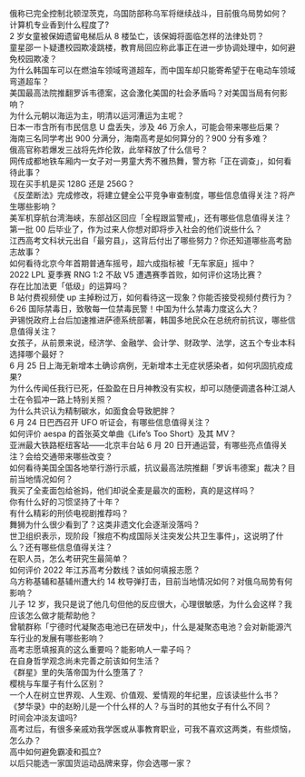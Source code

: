 俄称已完全控制北顿涅茨克，乌国防部称乌军将继续战斗，目前俄乌局势如何？  
计算机专业香到什么程度了?  
2 岁女童被保姆遗留电梯后从 8 楼坠亡，该保姆将面临怎样的法律处罚？  
童星邵一卜疑遭校园欺凌跳楼，教育局回应称此事正在进一步协调处理中，如何避免校园欺凌？  
为什么韩国车可以在燃油车领域弯道超车，而中国车却只能寄希望于在电动车领域弯道超车？  
美国最高法院推翻罗诉韦德案，这会激化美国的社会矛盾吗？对美国当局有何影响？  
为什么元朝以海运为主，明清以运河漕运为主呢？  
日本一市含所有市民信息 U 盘丢失，涉及 46 万余人，可能会带来哪些后果？  
海南三名同学考出 900 分满分，海南高考是如何算分的？900 分有多难？  
俄高官称若爆发三战将先炸伦敦，此举释放了什么信号？  
网传成都地铁车厢内一女子对一男童大秀不雅热舞，警方称「正在调查」，如何看待此事？  
现在买手机是买 128G 还是 256G？  
《反垄断法》完成修改，将建立健全公平竞争审查制度，哪些信息值得关注？将产生哪些影响？  
美军机穿航台湾海峡，东部战区回应「全程跟监警戒」，还有哪些信息值得关注？  
第一批 00 后毕业了，作为过来人你想对即将步入社会的他们说些什么？  
江西高考文科状元出自「最穷县」，这背后付出了哪些努力？你还知道哪些高考励志故事？  
如何看待北京今年首期普通车摇号，超六成指标被「无车家庭」摇中？  
2022 LPL 夏季赛 RNG 1:2 不敌 V5 遭遇赛季首败，如何评价这场比赛？  
存在比加法更「低级」的运算吗？  
B 站付费视频使 up 主掉粉过万，如何看待这一现象？你能否接受视频付费行为？  
6·26 国际禁毒日，致敬每一位禁毒民警！中国为什么禁毒力度这么大？  
尹锡悦政府上台后加速推进萨德系统部署，韩国多地民众在总统府前抗议，哪些信息值得关注？  
女孩子，从前景来说，经济学、金融学、会计学、财政学、法学，这五个专业本科选择哪个最好？  
6 月 25 日上海无新增本土确诊病例，无新增本土无症状感染者，如何巩固抗疫成果?  
为什么传闻任我行已死，任盈盈在日月神教没有实权，却可以随便调遣各种江湖人士在令狐冲一路上特别关照？  
为什么共识认为精制碳水，如面食会导致肥胖？  
6 月 24 日巴西召开 UFO 听证会，有哪些信息值得关注？  
如何评价 aespa 的首张英文单曲《Life’s Too Short》及其 MV？  
亚洲最大铁路枢纽客站——北京丰台站 6 月 20 日开通运营，有哪些亮点值得关注？会给交通带来哪些改变？  
如何看待美国全国各地举行游行示威，抗议最高法院推翻「罗诉韦德案」裁决？目前当地情况如何？  
我买了全麦面包给爸妈，他们却说全麦是最次的面粉，真的是这样吗？  
你有什么好的习惯坚持了十年？  
有什么精彩的刑侦电视剧推荐吗？  
舞狮为什么很少看到了？这类非遗文化会逐渐没落吗？  
世卫组织表示，现阶段「猴痘不构成国际关注突发公共卫生事件」，这说明了什么？还有哪些信息值得关注？  
在职人员，怎么考研究生最简单？  
如何评价 2022 年江苏高考分数线？该如何填报志愿？  
乌方称基辅和基辅州遭大约 14 枚导弹打击，目前当地情况如何？对俄乌局势有何影响？  
儿子 12 岁，我只是说了他几句但他的反应很大，心理很敏感，为什么会这样？我应该怎么做才能帮助他？  
曾毓群称「宁德时代凝聚态电池已在研发中」，什么是凝聚态电池？会对新能源汽车行业的发展有哪些影响？  
高考志愿填报真的这么重要吗？能影响人一辈子吗？  
在自身哲学观念尚未完善之前该如何生活？  
《群星》里的失落帝国为什么堕落了？  
樱桃与车厘子有什么区别？  
一个人在树立世界观、人生观、价值观、爱情观的年纪里，应该读些什么书？  
《梦华录》中的赵盼儿是一个什么样的人？与当时的其他女子有什么不同？  
时间会冲淡友谊吗?  
高考过后，有很多亲戚劝我学医或从事教育职业，可我不喜欢这两类，有些烦恼，怎么办？  
高中如何避免霸凌和孤立?  
以后只能选一家国货运动品牌来穿，你会选哪一家？  
